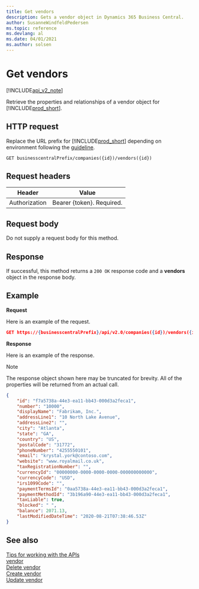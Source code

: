 ```yaml
---
title: Get vendors  
description: Gets a vendor object in Dynamics 365 Business Central. 
author: SusanneWindfeldPedersen
ms.topic: reference
ms.devlang: al
ms.date: 04/01/2021
ms.author: solsen
---
```


# Get vendors

[!INCLUDE[api_v2_note](../../../includes/api_v2_note.md)]

Retrieve the properties and relationships of a vendor object for [!INCLUDE[prod_short](../../../includes/prod_short.md)].


## HTTP request
Replace the URL prefix for [!INCLUDE[prod_short](../../../includes/prod_short.md)] depending on environment following the [guideline](../../v2.0/endpoints-apis-for-dynamics.md).

```
GET businesscentralPrefix/companies({id})/vendors({id})
```

## Request headers

|Header|Value|
|------|-----|
|Authorization  |Bearer {token}. Required. |

## Request body
Do not supply a request body for this method.

## Response
If successful, this method returns a ```200 OK``` response code and a **vendors** object in the response body.

## Example

**Request**

Here is an example of the request.
```json
GET https://{businesscentralPrefix}/api/v2.0/companies({id})/vendors({id})
```

**Response**

Here is an example of the response. 

> [!NOTE]  
>   The response object shown here may be truncated for brevity. All of the properties will be returned from an actual call.

```json
{
    "id": "f7a5738a-44e3-ea11-bb43-000d3a2feca1",
    "number": "10000",
    "displayName": "Fabrikam, Inc.",
    "addressLine1": "10 North Lake Avenue",
    "addressLine2": "",
    "city": "Atlanta",
    "state": "GA",
    "country": "US",
    "postalCode": "31772",
    "phoneNumber": "4255550101",
    "email": "krystal.york@contoso.com",
    "website": "www.royalmail.co.uk",
    "taxRegistrationNumber": "",
    "currencyId": "00000000-0000-0000-0000-000000000000",
    "currencyCode": "USD",
    "irs1099Code": "",
    "paymentTermsId": "0aa5738a-44e3-ea11-bb43-000d3a2feca1",
    "paymentMethodId": "3b196a90-44e3-ea11-bb43-000d3a2feca1",
    "taxLiable": true,
    "blocked": " ",
    "balance": 2071.13,
    "lastModifiedDateTime": "2020-08-21T07:38:46.53Z"
}
```


## See also
[Tips for working with the APIs](../../../developer/devenv-connect-apps-tips.md)    
[vendor](../resources/dynamics_vendor.md)    
[Delete vendor](dynamics_vendor_Delete.md)    
[Create vendor](dynamics_vendor_Create.md)    
[Update vendor](dynamics_vendor_Update.md)    
